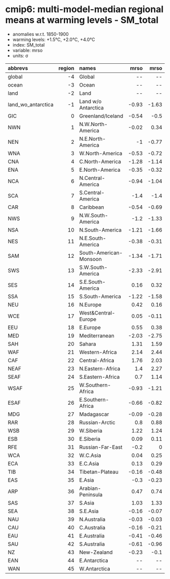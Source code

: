 # cmip6: multi-model-median regional means at warming levels - SM_total

- anomalies w.r.t. 1850-1900
- warming levels: +1.5°C, +2.0°C, +4.0°C
- index: SM_total
- variable: mrso
- units: σ

| abbrevs            |   region | names                  |   mrso |   mrso |   mrso |
|:-------------------|---------:|:-----------------------|-------:|-------:|-------:|
| global             |       -4 | Global                 |  --    |  --    |  --    |
| ocean              |       -3 | Ocean                  |  --    |  --    |  --    |
| land               |       -2 | Land                   |  --    |  --    |  --    |
| land_wo_antarctica |       -1 | Land w/o Antarctica    |  -0.93 |  -1.63 |  -3.53 |
| GIC                |        0 | Greenland/Iceland      |  -0.54 |  -0.5  |  -2.04 |
| NWN                |        1 | N.W.North-America      |  -0.02 |   0.34 |  -2.72 |
| NEN                |        2 | N.E.North-America      |  -1    |  -0.77 |  -2.21 |
| WNA                |        3 | W.North-America        |  -0.53 |  -0.72 |  -1.63 |
| CNA                |        4 | C.North-America        |  -1.28 |  -1.14 |  -1.59 |
| ENA                |        5 | E.North-America        |  -0.35 |  -0.32 |  -0.76 |
| NCA                |        6 | N.Central-America      |  -0.94 |  -1.04 |  -1.52 |
| SCA                |        7 | S.Central-America      |  -1.4  |  -1.4  |  -3.42 |
| CAR                |        8 | Caribbean              |  -0.54 |  -0.69 |  -1.22 |
| NWS                |        9 | N.W.South-America      |  -1.2  |  -1.33 |  -3.5  |
| NSA                |       10 | N.South-America        |  -1.21 |  -1.66 |  -3.05 |
| NES                |       11 | N.E.South-America      |  -0.38 |  -0.31 |  -0.5  |
| SAM                |       12 | South-American-Monsoon |  -1.34 |  -1.71 |  -3.81 |
| SWS                |       13 | S.W.South-America      |  -2.33 |  -2.91 |  -4.83 |
| SES                |       14 | S.E.South-America      |   0.16 |   0.32 |  -0.11 |
| SSA                |       15 | S.South-America        |  -1.22 |  -1.58 |  -2.1  |
| NEU                |       16 | N.Europe               |   0.42 |   0.16 |  -0.28 |
| WCE                |       17 | West&Central-Europe    |   0.05 |  -0.11 |  -0.72 |
| EEU                |       18 | E.Europe               |   0.55 |   0.38 |   0.59 |
| MED                |       19 | Mediterranean          |  -2.03 |  -2.75 |  -4.18 |
| SAH                |       20 | Sahara                 |   1.31 |   1.59 |   3.59 |
| WAF                |       21 | Western-Africa         |   2.14 |   2.44 |   2.68 |
| CAF                |       22 | Central-Africa         |   1.76 |   2.03 |   2.57 |
| NEAF               |       23 | N.Eastern-Africa       |   1.4  |   2.27 |   3.78 |
| SEAF               |       24 | S.Eastern-Africa       |   0.7  |   1.14 |   2.08 |
| WSAF               |       25 | W.Southern-Africa      |  -0.93 |  -1.21 |  -2.54 |
| ESAF               |       26 | E.Southern-Africa      |  -0.66 |  -0.82 |  -1.89 |
| MDG                |       27 | Madagascar             |  -0.09 |  -0.28 |  -1.01 |
| RAR                |       28 | Russian-Arctic         |   0.8  |   0.88 |  -1.28 |
| WSB                |       29 | W.Siberia              |   1.22 |   1.24 |   1.43 |
| ESB                |       30 | E.Siberia              |   0.09 |   0.11 |   0.99 |
| RFE                |       31 | Russian-Far-East       |  -0.2  |   0    |  -0.04 |
| WCA                |       32 | W.C.Asia               |   0.04 |   0.25 |   0.15 |
| ECA                |       33 | E.C.Asia               |   0.13 |   0.29 |   1.27 |
| TIB                |       34 | Tibetan-Plateau        |  -0.16 |  -0.48 |  -1.39 |
| EAS                |       35 | E.Asia                 |  -0.3  |  -0.23 |  -0.35 |
| ARP                |       36 | Arabian-Peninsula      |   0.47 |   0.74 |   3.12 |
| SAS                |       37 | S.Asia                 |   1.03 |   1.33 |   2.26 |
| SEA                |       38 | S.E.Asia               |  -0.16 |  -0.07 |  -0.72 |
| NAU                |       39 | N.Australia            |  -0.03 |  -0.03 |  -0.2  |
| CAU                |       40 | C.Australia            |  -0.16 |  -0.21 |  -0.46 |
| EAU                |       41 | E.Australia            |  -0.41 |  -0.46 |  -0.68 |
| SAU                |       42 | S.Australia            |  -0.61 |  -0.96 |  -1.14 |
| NZ                 |       43 | New-Zealand            |  -0.23 |  -0.1  |  -0.17 |
| EAN                |       44 | E.Antarctica           |  --    |  --    |  --    |
| WAN                |       45 | W.Antarctica           |  --    |  --    |  --    |